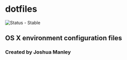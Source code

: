 # dotfiles

![Status - Stable](https://img.shields.io/badge/Status-Stable-blue.svg)

## OS X environment configuration files 

### Created by Joshua Manley
